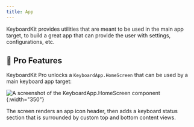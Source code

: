 ```yaml
---
title: App
---
```


KeyboardKit provides utilities that are meant to be used in the main app target, to build a great app that can provide the user with settings, configurations, etc.


## 👑 Pro Features

KeyboardKit Pro unlocks a ``KeyboardApp.HomeScreen`` that can be used by a main keyboard app target:

![A screenshot of the KeyboardApp.HomeScreen component]({{page.assets}}keyboardapp-homescreen.jpg){:width="350"}

The screen renders an app icon header, then adds a keyboard status section that is surrounded by custom top and bottom content views.


[Pro]: /pro
